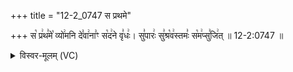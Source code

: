 +++
title = "12-2_0747 स प्रथमे"

+++
स꣡ प्र꣢थ꣣मे꣡ व्यो꣢मनि दे꣣वा꣢ना꣣ꣳ स꣡द꣢ने वृ꣣धः꣢। सु꣣पारः꣢ सु꣣श्र꣡व꣢स्तमः꣣ स꣡म꣢प्सु꣣जि꣢त् ॥ 12-2:0747 ॥

<details><summary>विस्वर-मूलम् (VC)</summary>

स प्रथमे व्योमनि देवानाꣳ सदने वृधः । सुपारः सुश्रवस्तमः समप्सुजित् ॥७४७॥
</details>